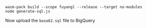 ```
wasm-pack build --scope fuyangl --release --target no-modules
node generate-sql.js
```

Now upload the `base62.sql` file to BigQuery
